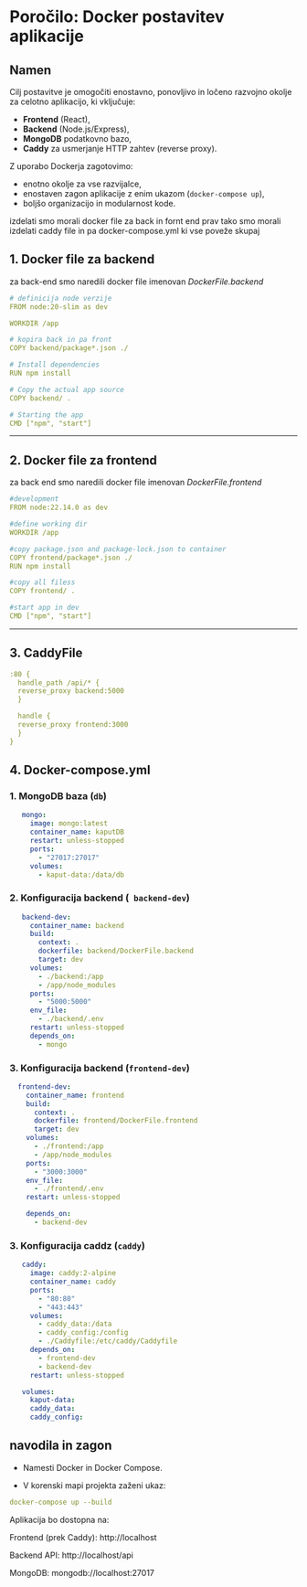 # Poročilo: Docker postavitev aplikacije

## Namen

Cilj postavitve je omogočiti enostavno, ponovljivo in ločeno razvojno okolje za celotno aplikacijo, ki vključuje:
- **Frontend** (React),
- **Backend** (Node.js/Express),
- **MongoDB** podatkovno bazo,
- **Caddy** za usmerjanje HTTP zahtev (reverse proxy).

Z uporabo Dockerja zagotovimo:
- enotno okolje za vse razvijalce,
- enostaven zagon aplikacije z enim ukazom (`docker-compose up`),
- boljšo organizacijo in modularnost kode.

izdelati smo morali docker file za back in fornt end prav tako smo morali izdelati caddy file in pa docker-compose.yml ki vse poveže skupaj 

## 1. Docker file za backend
za back-end smo naredili docker file imenovan *DockerFile.backend*
```yaml
# definicija node verzije
FROM node:20-slim as dev

WORKDIR /app

# kopira back in pa front
COPY backend/package*.json ./

# Install dependencies
RUN npm install

# Copy the actual app source
COPY backend/ .

# Starting the app
CMD ["npm", "start"]
```
---
## 2. Docker file za frontend
za back end smo naredili docker file imenovan *DockerFile.frontend*

```yaml
#development
FROM node:22.14.0 as dev

#define working dir
WORKDIR /app

#copy package.json and package-lock.json to container
COPY frontend/package*.json ./
RUN npm install

#copy all filess
COPY frontend/ .

#start app in dev
CMD ["npm", "start"]
```
---

## 3. CaddyFile
```yaml
:80 {
  handle_path /api/* {
  reverse_proxy backend:5000
  }

  handle {
  reverse_proxy frontend:3000
  }
}
```

## 4. Docker-compose.yml
### 1. **MongoDB baza (`db`)**
```yaml
   mongo:
     image: mongo:latest
     container_name: kaputDB
     restart: unless-stopped
     ports:
       - "27017:27017"
     volumes:
       - kaput-data:/data/db

```
### 2. **Konfiguracija backend (` backend-dev`)**
```yaml
   backend-dev:
     container_name: backend
     build:
       context: .
       dockerfile: backend/DockerFile.backend
       target: dev
     volumes:
       - ./backend:/app
       - /app/node_modules
     ports:
       - "5000:5000"
     env_file:
       - ./backend/.env
     restart: unless-stopped
     depends_on:
       - mongo
```
### 3. **Konfiguracija backend (`frontend-dev`)**
```yaml
  frontend-dev:
    container_name: frontend
    build:
      context: .
      dockerfile: frontend/DockerFile.frontend
      target: dev
    volumes:
      - ./frontend:/app
      - /app/node_modules
    ports:
      - "3000:3000"
    env_file:
      - ./frontend/.env
    restart: unless-stopped

    depends_on:
      - backend-dev
```
### 3. **Konfiguracija caddz (`caddy`)**
```yaml
   caddy:
     image: caddy:2-alpine
     container_name: caddy
     ports:
       - "80:80"
       - "443:443"
     volumes:
       - caddy_data:/data
       - caddy_config:/config
       - ./Caddyfile:/etc/caddy/Caddyfile
     depends_on:
       - frontend-dev
       - backend-dev
     restart: unless-stopped

   volumes:
     kaput-data:
     caddy_data:
     caddy_config:
```

## navodila in zagon 
- Namesti Docker in Docker Compose.

- V korenski mapi projekta zaženi ukaz:
```yaml
docker-compose up --build
```
Aplikacija bo dostopna na:

Frontend (prek Caddy): http://localhost

Backend API: http://localhost/api

MongoDB: mongodb://localhost:27017
